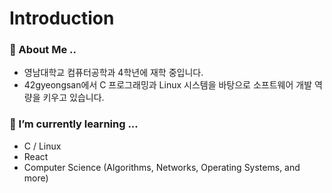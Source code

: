 # Introduction

### 💬 About Me ..  
-  영남대학교 컴퓨터공학과 4학년에 재학 중입니다.
-  42gyeongsan에서 C 프로그래밍과 Linux 시스템을 바탕으로 소프트웨어 개발 역량을 키우고 있습니다.

### 🌱 I’m currently learning ...  
- C / Linux
- React
- Computer Science (Algorithms, Networks, Operating Systems, and more)

<!--
**d4eh0/d4eh0** is a ✨ _special_ ✨ repository because its `README.md` (this file) appears on your GitHub profile.

Here are some ideas to get you started:

- 🔭 I’m currently working on ...
- 🌱 I’m currently learning ...
- 👯 I’m looking to collaborate on ...
- 🤔 I’m looking for help with ...
- 💬 Ask me about ...
- 📫 How to reach me: ...
- 😄 Pronouns: ...
- ⚡ Fun fact: ...
-->
